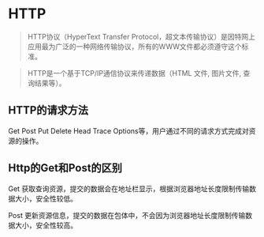 # HTTP 
> HTTP协议（HyperText Transfer Protocol，超文本传输协议）是因特网上应用最为广泛的一种网络传输协议，所有的WWW文件都必须遵守这个标准。
  
> HTTP是一个基于TCP/IP通信协议来传递数据（HTML 文件, 图片文件, 查询结果等）。

## HTTP的请求方法

Get Post Put Delete Head Trace Options等，用户通过不同的请求方式完成对资源的操作。

## Http的Get和Post的区别

Get 获取查询资源，提交的数据会在地址栏显示，根据浏览器地址长度限制传输数据大小，安全性较低。

Post 更新资源信息，提交的数据在包体中，不会因为浏览器地址长度限制传输数据大小，安全性较高。